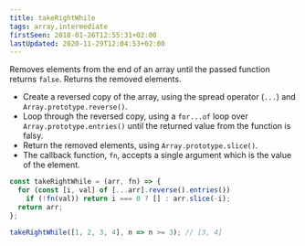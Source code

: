 ```yaml
---
title: takeRightWhile
tags: array,intermediate
firstSeen: 2018-01-26T12:55:31+02:00
lastUpdated: 2020-11-29T12:04:53+02:00
---
```


Removes elements from the end of an array until the passed function returns `false`.
Returns the removed elements.

- Create a reversed copy of the array, using the spread operator (`...`) and `Array.prototype.reverse()`.
- Loop through the reversed copy, using a `for...of` loop over `Array.prototype.entries()` until the returned value from the function is falsy.
- Return the removed elements, using `Array.prototype.slice()`.
- The callback function, `fn`, accepts a single argument which is the value of the element.

```js
const takeRightWhile = (arr, fn) => {
  for (const [i, val] of [...arr].reverse().entries())
    if (!fn(val)) return i === 0 ? [] : arr.slice(-i);
  return arr;
};
```

```js
takeRightWhile([1, 2, 3, 4], n => n >= 3); // [3, 4]
```
